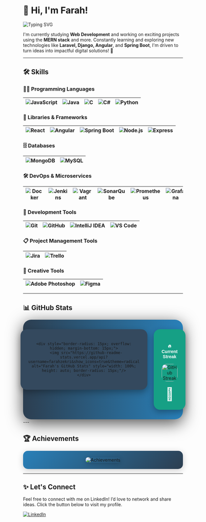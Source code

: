 # 👋 Hi, I'm Farah!

![Typing SVG](https://readme-typing-svg.herokuapp.com?font=Fira+Code&size=22&pause=1000&color=00FF7F&center=true&vCenter=true&width=450&lines=I'm+a+Web+Developer+Student+%F0%9F%91%8C)

I'm currently studying **Web Development** and working on exciting projects using the **MERN stack** and more. Constantly learning and exploring new technologies like **Laravel, Django, Angular**, and **Spring Boot**, I'm driven to turn ideas into impactful digital solutions! 🚀

---

## 🛠️ Skills

### 👨‍💻 Programming Languages
| ![JavaScript](https://img.shields.io/badge/-JavaScript-F7DF1E?style=flat&logo=javascript&logoColor=black) | ![Java](https://img.shields.io/badge/-Java-007396?style=flat&logo=java&logoColor=white) | ![C](https://img.shields.io/badge/-C-A8B400?style=flat&logo=c&logoColor=black) | ![C#](https://img.shields.io/badge/-C%23-239120?style=flat&logo=csharp&logoColor=white) | ![Python](https://img.shields.io/badge/-Python-3776AB?style=flat&logo=python&logoColor=white) |
|---|---|---|---|---|

### 🚀 Libraries & Frameworks
| ![React](https://img.shields.io/badge/-React-61DAFB?style=flat&logo=react&logoColor=black) | ![Angular](https://img.shields.io/badge/-Angular-E23237?style=flat&logo=angular&logoColor=white) | ![Spring Boot](https://img.shields.io/badge/-Spring%20Boot-6DB33F?style=flat&logo=spring&logoColor=white) | ![Node.js](https://img.shields.io/badge/-Node.js-8CC84B?style=flat&logo=node.js&logoColor=white) | ![Express](https://img.shields.io/badge/-Express.js-404D59?style=flat&logo=express&logoColor=white) |
|---|---|---|---|---|

### 🗄️ Databases
| ![MongoDB](https://img.shields.io/badge/-MongoDB-47A248?style=flat&logo=mongodb&logoColor=white) | ![MySQL](https://img.shields.io/badge/-MySQL-4479A1?style=flat&logo=mysql&logoColor=white) |
|---|---|

### 🛠️ DevOps & Microservices
| ![Docker](https://img.shields.io/badge/-Docker-2496ED?style=flat&logo=docker&logoColor=white) | ![Jenkins](https://img.shields.io/badge/-Jenkins-D24939?style=flat&logo=jenkins&logoColor=white) | ![Vagrant](https://img.shields.io/badge/-Vagrant-1563FF?style=flat&logo=vagrant&logoColor=white) | ![SonarQube](https://img.shields.io/badge/-SonarQube-4E9BCD?style=flat&logo=sonarqube&logoColor=white) | ![Prometheus](https://img.shields.io/badge/-Prometheus-E6522C?style=flat&logo=prometheus&logoColor=white) | ![Grafana](https://img.shields.io/badge/-Grafana-F46800?style=flat&logo=grafana&logoColor=white) |
|---|---|---|---|---|---|

### 🧰 Development Tools
| ![Git](https://img.shields.io/badge/-Git-F05032?style=flat&logo=git&logoColor=white) | ![GitHub](https://img.shields.io/badge/-GitHub-181717?style=flat&logo=github&logoColor=white) | ![IntelliJ IDEA](https://img.shields.io/badge/-IntelliJ%20IDEA-000000?style=flat&logo=intellijidea&logoColor=white) | ![VS Code](https://img.shields.io/badge/-Visual%20Studio%20Code-007ACC?style=flat&logo=visualstudiocode&logoColor=white) |
|---|---|---|---|

### 📋 Project Management Tools
| ![Jira](https://img.shields.io/badge/-Jira-0052CC?style=flat&logo=jira&logoColor=white) | ![Trello](https://img.shields.io/badge/-Trello-0052CC?style=flat&logo=trello&logoColor=white) |
|---|---|

### 🎨 Creative Tools
| ![Adobe Photoshop](https://img.shields.io/badge/-Adobe%20Photoshop-31A8FF?style=flat&logo=adobephotoshop&logoColor=white) | ![Figma](https://img.shields.io/badge/-Figma-F24E1E?style=flat&logo=figma&logoColor=white) |
|---|---|

---

## 📊 GitHub Stats
<div style="display: flex; justify-content: center; align-items: flex-start; gap: 20px; padding: 30px; background: linear-gradient(90deg, #2c3e50, #2980b9); border-radius: 25px; box-shadow: 0 12px 50px rgba(0, 0, 0, 0.7);">

  <div style="text-align: center; background: #34495e; border-radius: 20px; padding: 25px; width: 350px; box-shadow: 0 8px 20px rgba(0, 0, 0, 0.3); position: relative;">
   
    <div style="border-radius: 15px; overflow: hidden; margin-bottom: 15px;">
      <img src="https://github-readme-stats.vercel.app/api?username=farahzekri&show_icons=true&theme=radical&count_private=true&hide_border=true" alt="Farah's GitHub Stats" style="width: 100%; height: auto; border-radius: 15px;"/>
    </div>
  </div>

  <div style="text-align: center; background: #16a085; border-radius: 20px; padding: 25px; width: 350px; box-shadow: 0 8px 20px rgba(0, 0, 0, 0.3); position: relative;">
    <h4 style="color: #ffffff; margin-bottom: 15px; font-family: 'Arial', sans-serif; font-weight: bold;">🔥 Current Streak</h4>
    <div style="border-radius: 15px; overflow: hidden; margin-bottom: 15px;">
      <img src="https://github-readme-streak-stats.herokuapp.com/?user=farahzekri&theme=radical&hide_border=true" alt="GitHub Streak" style="width: 100%; height: auto; border-radius: 15px;"/>
    </div>
    <div style="font-size: 40px; color: rgba(255, 255, 255, 0.9);">🚀</div> <!-- Icône de fusée -->
  </div>

</div>
---

## 🏆 Achievements

<div style="display: flex; justify-content: center; align-items: center; padding: 20px; background: linear-gradient(135deg, #2980b9, #2c3e50); border-radius: 15px; box-shadow: 0 4px 20px rgba(0, 0, 0, 0.2);">
  <img src="https://github-profile-trophy.vercel.app/?username=farahzekri&theme=monokai&no-frame=true&column=4&width=800" alt="Achievements" style="border-radius: 15px; box-shadow: 0 4px 15px rgba(0, 0, 0, 0.2);"/>
</div>

---

## ✨ Let's Connect

Feel free to connect with me on LinkedIn! I’d love to network and share ideas. Click the button below to visit my profile. 

[![LinkedIn](https://img.shields.io/badge/-Connect%20with%20Farah-0077B5?style=flat&logo=LinkedIn&logoColor=white)](https://www.linkedin.com/in/zekri-farah-432891208/)
